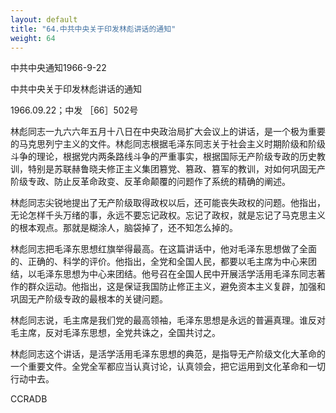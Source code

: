 ```yaml
---
layout: default
title: "64.中共中央关于印发林彪讲话的通知"
weight: 64
---
```


中共中央通知1966-9-22

中共中央关于印发林彪讲话的通知

1966.09.22；中发 ［66］502号

林彪同志一九六六年五月十八日在中央政治局扩大会议上的讲话，是一个极为重要的马克思列宁主义的文件。林彪同志根据毛泽东同志关于社会主义时期阶级和阶级斗争的理论，根据党内两条路线斗争的严重事实，根据国际无产阶级专政的历史教训，特别是苏联赫鲁晓夫修正主义集团篡党、篡政、篡军的教训，对如何巩固无产阶级专政、防止反革命政变、反革命颠覆的问题作了系统的精确的阐述。

林彪同志尖锐地提出了无产阶级取得政权以后，还可能丧失政权的问题。他指出，无论怎样千头万绪的事，永远不要忘记政权。忘记了政权，就是忘记了马克思主义的根本观点。那就是糊涂人，脑袋掉了，还不知怎么掉的。

林彪同志把毛泽东思想红旗举得最高。在这篇讲话中，他对毛泽东思想做了全面的、正确的、科学的评价。他指出，全党和全国人民，都要以毛主席为中心来团结，以毛泽东思想为中心来团结。他号召在全国人民中开展活学活用毛泽东同志著作的群众运动。他指出，这是保证我国防止修正主义，避免资本主义复辟，加强和巩固无产阶级专政的最根本的关键问题。

林彪同志说，毛主席是我们党的最高领袖，毛泽东思想是永远的普遍真理。谁反对毛主席，反对毛泽东思想，全党共诛之，全国共讨之。

林彪同志这个讲话，是活学活用毛泽东思想的典范，是指导无产阶级文化大革命的一个重要文件。全党全军都应当认真讨论，认真领会，把它运用到文化革命和一切行动中去。

CCRADB

